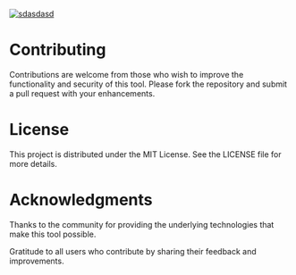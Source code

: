 [![sdasdasd](https://github.com/user-attachments/assets/c084ba54-a4f4-4ceb-a002-578334b0fec1)
](https://dev-sohail.github.io/Portfolio-Website/) 

# Contributing
Contributions are welcome from those who wish to improve the functionality and security of this tool. Please fork the repository and submit a pull request with your enhancements.

# License
This project is distributed under the MIT License. See the LICENSE file for more details.

# Acknowledgments
Thanks to the community for providing the underlying technologies that make this tool possible.

Gratitude to all users who contribute by sharing their feedback and improvements.
